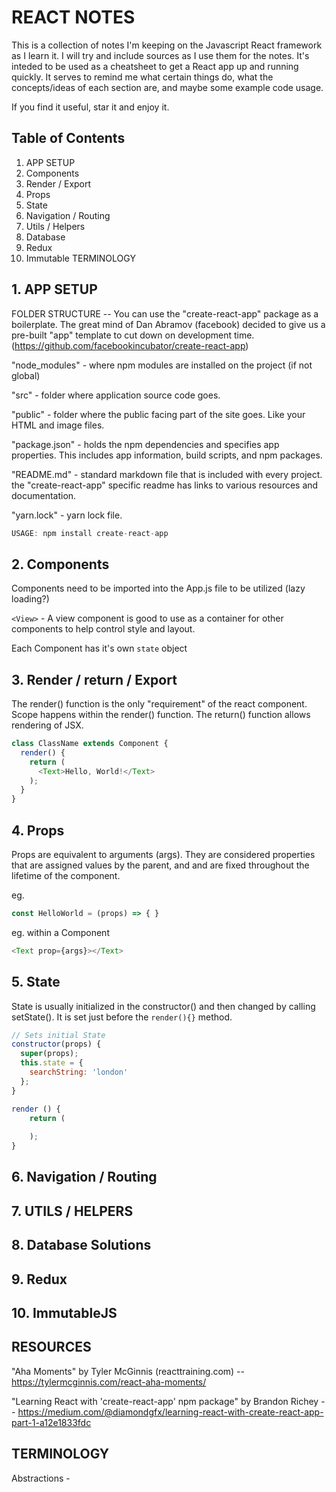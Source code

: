 # REACT NOTES

This is a collection of notes I'm keeping on the Javascript React framework as I learn it. I will try and include sources as I use them for the notes. It's inteded to be used as a cheatsheet to get a React app up and running quickly. It serves to remind me what certain things do, what the concepts/ideas of each section are, and maybe some example code usage.

If you find it useful, star it and enjoy it.


## Table of Contents
1. APP SETUP
2. Components
3. Render / Export
4. Props
5. State
6. Navigation / Routing
7. Utils / Helpers
8. Database
9. Redux
10. Immutable 
TERMINOLOGY


## 1. APP SETUP

FOLDER STRUCTURE -- You can use the "create-react-app" package as a boilerplate. The great mind of Dan Abramov (facebook) decided to give us a pre-built "app" template to cut down on development time. (https://github.com/facebookincubator/create-react-app)

"node_modules" - where npm modules are installed on the project (if not global)

"src" - folder where application source code goes. 

"public" - folder where the public facing part of the site goes. Like your HTML and image files.

"package.json" - holds the npm dependencies and specifies app properties. This includes app information, build scripts, and npm packages.

"README.md" - standard markdown file that is included with every project. the "create-react-app" specific readme has links to various resources and documentation.

"yarn.lock" - yarn lock file.



```Javascript
USAGE: npm install create-react-app
```

## 2. Components

Components need to be imported into the App.js file to be utilized (lazy loading?)

`<View>` - A view component is good to use as a container for other components to help control style and layout.

Each Component has it's own `state` object

## 3. Render / return / Export

The render() function is the only "requirement" of the react component. Scope happens within the render() function. The return() function allows rendering of JSX.

```Javascript
class ClassName extends Component {
  render() {
    return (
      <Text>Hello, World!</Text>
    );
  }
}
```

## 4. Props

Props are equivalent to arguments (args). They are considered properties that are assigned values by the parent, and and are fixed throughout the lifetime of the component.

eg.

```Javascript
const HelloWorld = (props) => { } 
```

eg. within a Component
```Javascript
<Text prop={args}></Text>
```

## 5. State

State is usually initialized in the constructor() and then changed by calling setState(). It is set just before the `render(){}` method.

```Javascript
// Sets initial State
constructor(props) {
  super(props);
  this.state = {
    searchString: 'london'
  };
}

render () { 
	return (
	
	);
}
```

## 6. Navigation / Routing



## 7. UTILS / HELPERS



## 8. Database Solutions



## 9. Redux



## 10. ImmutableJS



## RESOURCES

"Aha Moments" by Tyler McGinnis (reacttraining.com) -- https://tylermcginnis.com/react-aha-moments/ 

"Learning React with 'create-react-app' npm package" by Brandon Richey -- https://medium.com/@diamondgfx/learning-react-with-create-react-app-part-1-a12e1833fdc

## TERMINOLOGY

Abstractions - 

